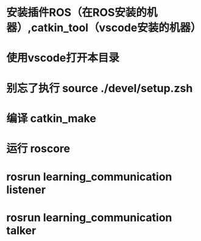 # 安装插件ROS（在ROS安装的机器）,catkin_tool（vscode安装的机器）
# 使用vscode打开本目录

# 别忘了执行 source ./devel/setup.zsh
# 编译 catkin_make
# 运行 roscore
# rosrun learning_communication listener
# rosrun learning_communication talker